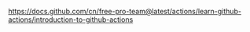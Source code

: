 https://docs.github.com/cn/free-pro-team@latest/actions/learn-github-actions/introduction-to-github-actions
